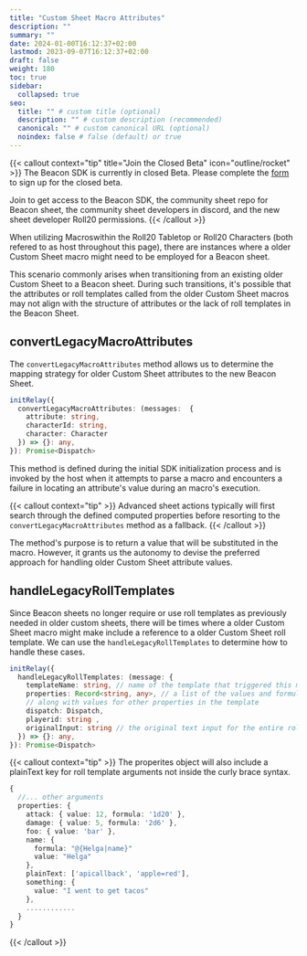 ```yaml
---
title: "Custom Sheet Macro Attributes"
description: ""
summary: ""
date: 2024-01-00T16:12:37+02:00
lastmod: 2023-09-07T16:12:37+02:00
draft: false
weight: 180
toc: true
sidebar:
  collapsed: true
seo:
  title: "" # custom title (optional)
  description: "" # custom description (recommended)
  canonical: "" # custom canonical URL (optional)
  noindex: false # false (default) or true
---
```


{{< callout context="tip" title="Join the Closed Beta" icon="outline/rocket" >}}
The Beacon SDK is currently in closed Beta. Please complete the [form](https://forms.gle/XXnj1SbfmYnUq8Hu9) to sign up for the closed beta.

Join to get access to the Beacon SDK, the community sheet repo for Beacon sheet, the community sheet developers in discord, and the new sheet developer Roll20 permissions.
{{< /callout >}}

When utilizing Macroswithin the Roll20 Tabletop or Roll20 Characters (both refered to as host throughout this page), there are instances where a older Custom Sheet macro might need to be employed for a Beacon sheet.

This scenario commonly arises when transitioning from an existing older Custom Sheet to a Beacon sheet. During such transitions, it's possible that the attributes or roll templates called from the older Custom Sheet macros may not align with the structure of attributes or the lack of roll templates in the Beacon Sheet.

## convertLegacyMacroAttributes

The `convertLegacyMacroAttributes` method allows us to determine the mapping strategy for older Custom Sheet attributes to the new Beacon Sheet.

```typescript
initRelay({
  convertLegacyMacroAttributes: (messages:  {
    attribute: string,
    characterId: string,
    character: Character
  }) => {}: any,
}): Promise<Dispatch>
``` 

This method is defined during the initial SDK initialization process and is invoked by the host when it attempts to parse a macro and encounters a failure in locating an attribute's value during an macro's execution.

{{< callout context="tip" >}}
Advanced sheet actions typically will first search through the defined computed properties before resorting to the `convertLegacyMacroAttributes` method as a fallback.
{{< /callout >}}

The method's purpose is to return a value that will be substituted in the macro. However, it grants us the autonomy to devise the preferred approach for handling older Custom Sheet attribute values.

## handleLegacyRollTemplates

Since Beacon sheets no longer require or use roll templates as previously needed in older custom sheets, there will be times where a older Custom Sheet macro might make include a reference to a older Custom Sheet roll template. We can use the `handleLegacyRollTemplates` to determine how to handle these cases.

```typescript
initRelay({
  handleLegacyRollTemplates: (message: { 
    templateName: string, // name of the template that triggered this method
    properties: Record<string, any>, // a list of the values and formulas for rolls and macro in the template
    // along with values for other properties in the template
    dispatch: Dispatch, 
    playerid: string ,
    originalInput: string // the original text input for the entire roll template string
  }) => {}: any,
}): Promise<Dispatch>
``` 

{{< callout context="tip" >}}
The properites object will also include a plainText key for roll template arguments not inside the curly brace syntax. 

```typescript
{
  //... other arguments
  properties: {
    attack: { value: 12, formula: '1d20' },
    damage: { value: 5, formula: '2d6' },
    foo: { value: 'bar' },
    name: {
      formula: "@{Helga|name}"
      value: "Helga"
    },
    plainText: ['apicallback', 'apple=red'],
    something: { 
      value: "I went to get tacos"
    },
    ............
  }
}
```
{{< /callout >}}